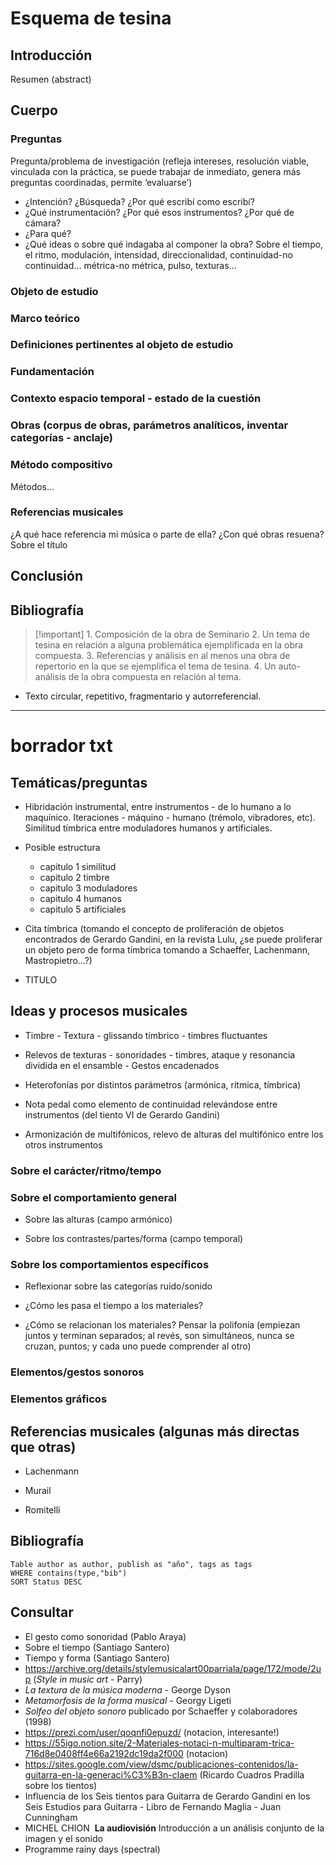 # Esquema de tesina

## Introducción

Resumen (abstract)
## Cuerpo

### Preguntas

Pregunta/problema de investigación (refleja intereses, resolución viable, vinculada con la práctica, se puede trabajar de inmediato, genera más preguntas coordinadas, permite ‘evaluarse’)

- ¿Intención? ¿Búsqueda? ¿Por qué escribí como escribí?
- ¿Qué instrumentación? ¿Por qué esos instrumentos? ¿Por qué de cámara?
- ¿Para qué?
- ¿Qué ideas o sobre qué indagaba al componer la obra? Sobre el tiempo, el ritmo, modulación, intensidad, direccionalidad, continuidad-no continuidad... métrica-no métrica, pulso, texturas...
### Objeto de estudio

### Marco teórico

### Definiciones pertinentes al objeto de estudio

### Fundamentación

### Contexto espacio temporal - estado de la cuestión

### Obras (corpus de obras, parámetros analíticos, inventar categorías - anclaje)

### Método compositivo

Métodos…
### Referencias musicales

¿A qué hace referencia mi música o parte de ella? ¿Con qué obras resuena?
Sobre el título
## Conclusión

## Bibliografía


> [!important] 1. Composición de la obra de Seminario
> 2. Un tema de tesina en relación a alguna problemática ejemplificada en la obra compuesta.
> 3. Referencias y análisis en al menos una obra de repertorio en la que se ejemplifica el tema de tesina.
> 4. Un auto-análisis de la obra compuesta en relación al tema.
* Texto circular, repetitivo, fragmentario y autorreferencial.
---
# borrador txt
## Temáticas/preguntas
- Hibridación instrumental, entre instrumentos - de lo humano a lo maquínico. Iteraciones - máquino - humano (trémolo, vibradores, etc). Similitud tímbrica entre moduladores humanos y artificiales.

- Posible estructura
	- capitulo 1 similitud
	- capitulo 2 timbre
	- capitulo 3 moduladores
	- capitulo 4 humanos
	- capitulo 5 artificiales

- Cita tímbrica (tomando el concepto de proliferación de objetos encontrados de Gerardo Gandini, en la revista Lulu, ¿se puede proliferar un objeto pero de forma tímbrica tomando a Schaeffer, Lachenmann, Mastropietro…?)
    
- TITULO

## Ideas y procesos musicales
- Timbre - Textura - glissando tímbrico - timbres fluctuantes
    
- Relevos de texturas - sonoridades - timbres, ataque y resonancia dividida en el ensamble - Gestos encadenados
    
- Heterofonías por distintos parámetros (armónica, rítmica, tímbrica)
    
- Nota pedal como elemento de continuidad relevándose entre instrumentos (del tiento VI de Gerardo Gandini)
    
- Armonización de multifónicos, relevo de alturas del multifónico entre los otros instrumentos
### Sobre el carácter/ritmo/tempo
### Sobre el comportamiento general
- Sobre las alturas (campo armónico)
    
- Sobre los contrastes/partes/forma (campo temporal)
### Sobre los comportamientos específicos
- Reflexionar sobre las categorías ruido/sonido
    
- ¿Cómo les pasa el tiempo a los materiales?
    
- ¿Cómo se relacionan los materiales? Pensar la polifonía (empiezan juntos y terminan separados; al revés, son simultáneos, nunca se cruzan, puntos; y cada uno puede comprender al otro)
### Elementos/gestos sonoros
### Elementos gráficos
## Referencias musicales (algunas más directas que otras)
- Lachenmann
    
- Murail
    
- Romitelli

## Bibliografía
```dataview
Table author as author, publish as "año", tags as tags
WHERE contains(type,"bib")
SORT Status DESC
```
    
## Consultar
- El gesto como sonoridad (Pablo Araya)
- Sobre el tiempo (Santiago Santero)
- Tiempo y forma (Santiago Santero)
- https://archive.org/details/stylemusicalart00parriala/page/172/mode/2up (*Style in music art* - Parry)
- *La textura de la música moderna* - George Dyson
- *Metamorfosis de la forma musical* - Georgy Ligeti
- _Solfeo del objeto sonoro_ publicado por Schaeffer y colaboradores (1998)
- https://prezi.com/user/qoqnfi0epuzd/ (notacion, interesante!)
- https://55igo.notion.site/2-Materiales-notaci-n-multiparam-trica-716d8e0408ff4e66a2192dc19da2f000 (notacion)
- https://sites.google.com/view/dsmc/publicaciones-contenidos/la-guitarra-en-la-generaci%C3%B3n-claem (Ricardo Cuadros Pradilla sobre los tientos)
- Influencia de los Seis tientos para Guitarra de Gerardo Gandini en los Seis Estudios para Guitarra - Libro de Fernando Maglia - Juan Cunningham
-  MICHEL CHION  **La audiovisión** Introducción a un análisis conjunto de la imagen y el sonido
- Programme rainy days (spectral)
